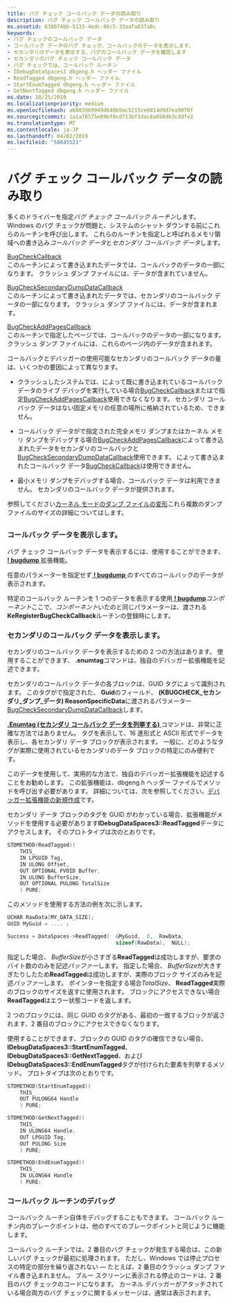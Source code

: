 ```yaml
---
title: バグ チェック コールバック データの読み取り
description: バグ チェック コールバック データの読み取り
ms.assetid: 638074bb-5133-4edc-86c5-33aafa837a0c
keywords:
- バグ チェックのコールバック データ
- コールバック データのバグ チェック、コールバックのデータを表示します。
- セカンダリのデータを表示する、バグのコールバック データを確認します
- セカンダリのバグ チェック コールバック データ
- バグ チェックでは、コールバック ルーチン
- IDebugDataSpaces3 dbgeng.h ヘッダー ファイル
- ReadTagged dbgeng.h ヘッダー ファイル
- StartEnumTagged dbgeng.h ヘッダー ファイル
- GetNextTagged dbgeng.h ヘッダー ファイル
ms.date: 10/25/2018
ms.localizationpriority: medium
ms.openlocfilehash: a6803969949d640b9ac5215ce6014d9d7ea9070f
ms.sourcegitcommit: 1a1a78575e89bf8cd713bf1dac8a698db3cddfe2
ms.translationtype: MT
ms.contentlocale: ja-JP
ms.lasthandoff: 04/02/2019
ms.locfileid: "58845521"
---
```

# <a name="reading-bug-check-callback-data"></a>バグ チェック コールバック データの読み取り


多くのドライバーを指定*バグ チェック コールバック ルーチン*します。 Windows のバグ チェックが問題と、システムのシャット ダウンする前にこれらのルーチンを呼び出します。 これらのルーチンを指定しと呼ばれるメモリ領域への書き込み*コールバック データ*と*セカンダリ コールバック データ*します。

<span id="BugCheckCallback"></span><span id="bugcheckcallback"></span><span id="BUGCHECKCALLBACK"></span>[BugCheckCallback](https://go.microsoft.com/fwlink/p/?LinkID=254479)  
このルーチンによって書き込まれたデータでは、コールバックのデータの一部になります。 クラッシュ ダンプ ファイルには、データが含まれていません。 

<span id="BugCheckSecondaryDumpDataCallback"></span><span id="bugchecksecondarydumpdatacallback"></span><span id="BUGCHECKSECONDARYDUMPDATACALLBACK"></span>[BugCheckSecondaryDumpDataCallback](https://docs.microsoft.com/windows-hardware/drivers/ddi/content/wdm/nc-wdm-kbugcheck_reason_callback_routine)  
このルーチンによって書き込まれたデータでは、セカンダリのコールバック データの一部になります。 クラッシュ ダンプ ファイルには、データが含まれます。

<span id="BugCheckAddPagesCallback"></span><span id="bugcheckaddpagescallback"></span><span id="BUGCHECKADDPAGESCALLBACK"></span>[BugCheckAddPagesCallback](https://go.microsoft.com/fwlink/p/?LinkID=254480)  
このルーチンで指定したページでは、コールバックのデータの一部になります。 クラッシュ ダンプ ファイルには、これらのページ内のデータが含まれます。

コールバックとデバッガーの使用可能なセカンダリのコールバック データの量は、いくつかの要因によって異なります。

-   クラッシュしたシステムでは、によって既に書き込まれているコールバック データのライブ デバッグを実行している場合[BugCheckCallback](https://go.microsoft.com/fwlink/p/?LinkID=254479)またはで指定[BugCheckAddPagesCallback](https://go.microsoft.com/fwlink/p/?LinkID=254480)使用できなくなります。 セカンダリ コールバック データはない固定メモリの任意の場所に格納されているため、できません。

-   コールバック データがで指定された完全メモリ ダンプまたはカーネル メモリ ダンプをデバッグする場合[BugCheckAddPagesCallback](https://go.microsoft.com/fwlink/p/?LinkID=254480)によって書き込まれたデータをセカンダリのコールバックと[BugCheckSecondaryDumpDataCallback](https://docs.microsoft.com/windows-hardware/drivers/ddi/content/wdm/nc-wdm-kbugcheck_reason_callback_routine)使用できます。 によって書き込まれたコールバック データ[BugCheckCallback](https://go.microsoft.com/fwlink/p/?LinkID=254479)は使用できません。 

-   最小メモリ ダンプをデバッグする場合、コールバック データは利用できません。 セカンダリのコールバック データが提供されます。

参照してください[カーネル モードのダンプ ファイルの変形](varieties-of-kernel-mode-dump-files.md)これら複数のダンプ ファイルのサイズの詳細についてはします。


## <span id="ddk_reading_bug_check_callback_data_dbg"></span><span id="DDK_READING_BUG_CHECK_CALLBACK_DATA_DBG"></span>


### <a name="span-iddisplaying-callback-dataspanspan-iddisplaying-callback-dataspandisplaying-callback-data"></a><span id="displaying-callback-data"></span><span id="DISPLAYING-CALLBACK-DATA"></span>コールバック データを表示します。

バグ チェック コールバック データを表示するには、使用することができます、 [ **! bugdump** ](-bugdump.md)拡張機能。

任意のパラメーターを指定せず[ **! bugdump** ](-bugdump.md)のすべてのコールバックのデータが表示されます。

特定のコールバック ルーチンを 1 つのデータを表示する使用[ **! bugdump**](-bugdump.md)*コンポーネント*ここで、*コンポーネント*いたのと同じパラメーターは、渡される**KeRegisterBugCheckCallback**ルーチンの登録時にします。

### <a name="span-iddisplaying-secondary-callback-dataspanspan-iddisplaying-secondary-callback-dataspandisplaying-secondary-callback-data"></a><span id="displaying-secondary-callback-data"></span><span id="DISPLAYING-SECONDARY-CALLBACK-DATA"></span>セカンダリのコールバック データを表示します。

セカンダリのコールバック データを表示するための 2 つの方法はあります。 使用することができます、 **.enumtag**コマンドは、独自のデバッガー拡張機能を記述できます。

セカンダリのコールバック データの各ブロックは、GUID タグによって識別されます。 このタグがで指定された、 **Guid**のフィールド、 **(KBUGCHECK\_セカンダリ\_ダンプ\_データ) ReasonSpecificData**に渡されるパラメーター [BugCheckSecondaryDumpDataCallback](https://docs.microsoft.com/windows-hardware/drivers/ddi/content/wdm/nc-wdm-kbugcheck_reason_callback_routine)します。

[ **.Enumtag (セカンダリ コールバック データを列挙する)** ](-enumtag--enumerate-secondary-callback-data-.md)コマンドは、非常に正確な方法ではありません。 タグを表示して、16 進形式と ASCII 形式でデータを表示し、各セカンダリ データ ブロックが表示されます。 一般に、どのようなタグが実際に使用されているセカンダリのデータ ブロックの特定にのみ便利です。

このデータを使用して、実用的な方法で、独自のデバッガー拡張機能を記述することをお勧めします。 この拡張機能は、dbgeng.h ヘッダー ファイルでメソッドを呼び出す必要があります。 詳細については、次を参照してください。[デバッガー拡張機能の新規作成](writing-new-debugger-extensions.md)です。

セカンダリ データ ブロックのタグを GUID がわかっている場合、拡張機能がメソッドを使用する必要があります**IDebugDataSpaces3::ReadTagged**データにアクセスします。 そのプロトタイプは次のとおりです。

```cpp
STDMETHOD(ReadTagged)(
    THIS_
    IN LPGUID Tag,
    IN ULONG Offset,
    OUT OPTIONAL PVOID Buffer,
    IN ULONG BufferSize,
    OUT OPTIONAL PULONG TotalSize
    ) PURE; 
```

このメソッドを使用する方法の例を次に示します。

```cpp
UCHAR RawData[MY_DATA_SIZE];
GUID MyGuid = .... ;

Success = DataSpaces->ReadTagged(  &MyGuid,  0,  RawData,
                                   sizeof(RawData),  NULL); 
```

指定した場合、 *BufferSize*が小さすぎる**ReadTagged**は成功しますが、要求のバイト数ののみを記述*バッファー*します。 指定した場合、 *BufferSize*が大きすぎたりしたため**ReadTagged**は成功しますが、実際のブロック サイズのみを記述*バッファー*します。 ポインターを指定する場合*TotalSize*、 **ReadTagged**実際のブロックのサイズを返すに使用されます。 ブロックにアクセスできない場合**ReadTagged**はエラー状態コードを返します。

2 つのブロックには、同じ GUID のタグがある、最初の一致するブロックが返されます、2 番目のブロックにアクセスできなくなります。

使用することができます、ブロックの GUID のタグの確信できない場合、 **IDebugDataSpaces3::StartEnumTagged**、 **IDebugDataSpaces3::GetNextTagged**、および**IDebugDataSpaces3::EndEnumTagged**タグが付けられた要素を列挙するメソッド。 プロトタイプは次のとおりです。

```cpp
STDMETHOD(StartEnumTagged)(
    THIS_
    OUT PULONG64 Handle
    ) PURE;

STDMETHOD(GetNextTagged)(
    THIS_
    IN ULONG64 Handle,
    OUT LPGUID Tag,
    OUT PULONG Size
    ) PURE;

STDMETHOD(EndEnumTagged)(
    THIS_
    IN ULONG64 Handle
    ) PURE; 
```

### <a name="span-iddebugging-callback-routinesspanspan-iddebugging-callback-routinesspandebugging-callback-routines"></a><span id="debugging-callback-routines"></span><span id="DEBUGGING-CALLBACK-ROUTINES"></span>コールバック ルーチンのデバッグ

コールバック ルーチン自体をデバッグすることもできます。 コールバック ルーチン内のブレークポイントは、他のすべてのブレークポイントと同じように機能します。

コールバック ルーチンでは、2 番目のバグ チェックが発生する場合は、この新しいバグ チェックが最初に処理されます。 ただし、Windows では停止プロセスの特定の部分を繰り返されない — たとえば、2 番目のクラッシュ ダンプ ファイル書き込まれません。 ブルー スクリーンに表示される停止のコードは、2 番目のバグ チェックのコードになります。 カーネル デバッガーがアタッチされている場合両方のバグ チェックに関するメッセージは、通常は表示されます。

 

 





